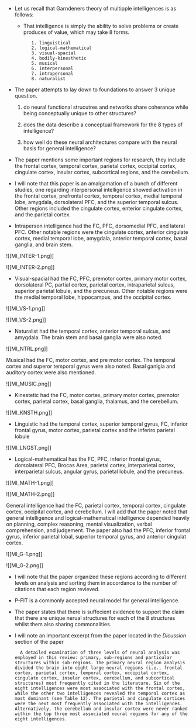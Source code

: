 
- Let us recall that Garndeners theory of multipple intelligences is as follows:
	
	- That intelligence is simply the ability to solve problems or create produces of value, which may take 8 forms. 
 
		     1. linguistical
		     2. logical-mathematical
			 3. visual-spacial
			 4. bodily-kinesthetic
			 5. musical
			 6. interpersonal
			 7. intrapersonal
			 8. naturalist

- The paper attempts to lay down to foundations to answer 3 unique question.					

	1. do neural functional strucutres and networks share coherance while being conceptually unique to other structures? 
	
	2. does the data describe a conceptual framework for the 8 types of intelligence? 
	
	3. how well do these neural architectures compare with the neural basis for general intelligence? 

- The paper mentions some important regions for research, they include the frontal cortex, temporal cortex, parietal cortex, occipital cortex, cingulate cortex, insular cortex, subcortical regions, and the cerebellum. 

- I will note that this paper is an amalgamation of a bunch of different studies, one regarding interpersonal intelligence showed activation in the frontal cortex, prefrontal cortex, temporal cortex, medial temporal lobe, amygdala, dorsolateral PFC, and the superior temporal sulcus. Other regions included the cingulate cortex, enterior cingulate cortex, and the parietal cortex. 

- Intraperson intelligence had the FC, PFC, dorsomedial PFC, and lateral PFC. Other notable regions were the cingulate cortex, anterior cingulate cortex, medial temporal lobe, amygdala, anterior temporal cortex, basal ganglia, and brain stem. 

 ![[MI_INTER-1.png]]

![[MI_INTER-2.png]]

- Visual-spacial had the FC, PFC, premotor cortex, primary motor cortex, dorsolateral PC, partial cortex, parietal cortex, intraparietal sulcus, superior parietal lobule, and the precuneus. Other notable regions were the medial temporal lobe, hippocampus, and the occipital cortex. 

![[MI_VS-1.png]]

![[MI_VS-2.png]]


- Naturalist had the temporal cortex, anterior temporal sulcus, and amygdala. The brain stem and basal ganglia were also noted. 

![[MI_NTRL.png]]

 Musical had the FC, motor cortex, and pre motor cortex. The temporal cortex and superor temporal gyrus were also noted. Basal ganlgia and auditory cortex were also mentioned. 

![[MI_MUSIC.png]]


- Kinestetic had the FC, motor cortex, primary motor cortex, premotor cortex, parietal cortex, basal ganglia, thalamus, and the cerebellum. 


![[MI_KNSTH.png]]


- Linguistic had the temporal cortex, superior temporal gyrus, FC, inferior frontal gyrus, motor cortex, parietal cortex and the inferiro parietal lobule 

![[MI_LNGST.png]]


- Logical-mathematical has the FC, PFC, inferior frontal gyrus, dorsolateral PFC, Brocas Area, parietal cortex, interparietal cortex, interparietal sulcus, angular gyrus, parietal lobule, and the precuneus. 

![[MI_MATH-1.png]]


![[MI_MATH-2.png]]


 General intelligence had the FC, parietal cortex, temporal cortex, cingulate cortex, occipital cortex, and cerebellum. I will add that the paper noted that general intelligence and logical-mathematical intelligence depended heavily on planning, complex reasoning, mental visualization, verbal comprehension, and judgement. The paper also had the PFC, inferior frontal gyrus, inferior parietal lobal, superior temporal gyrus, and anterior cingulat cortex. 


![[MI_G-1.png]]


![[MI_G-2.png]]


- I will note that the paper organized these regions according to different levels on analysis and sorting them in accordance to the number of citations that each region revieved. 

- P-FIT is a commonly accepted neural model for general intelligence. 

- The paper states that there is suffecient evidence to support the claim that there are unique nerual structures for each of the 8 structures whilst them also sharing commonalities. 

- I will note an important excerpt from the paper located in the *Dicussion* section of the paper
	
		A detailed examination of three levels of neural analysis was employed in this review: primary, sub-regions and particular structures within sub-regions. The primary neural region analysis divided the brain into eight large neural regions (i.e., frontal cortex, parietal cortex, temporal cortex, occipital cortex, cingulate cortex, insular cortex, cerebellum, and subcortical structures) most frequently cited in the literature. Six of the eight intelligences were most associated with the frontal cortex, while the other two intelligences revealed the temporal cortex as most dominant (see Table 12). The parietal and cingulate cortices were the next most frequently associated with the intelligences. Alternatively, the cerebellum and insular cortex were never ranked within the top three most associated neural regions for any of the eight intelligences.